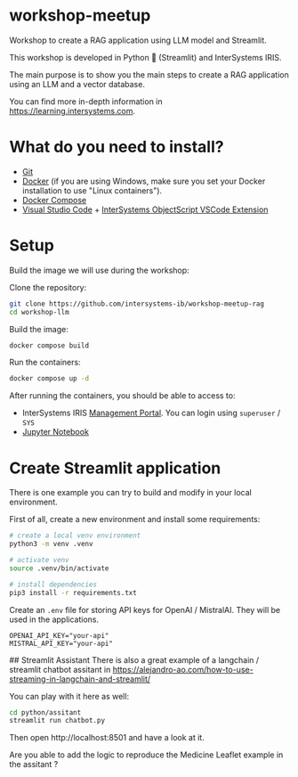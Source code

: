 # workshop-meetup
Workshop to create a RAG application using LLM model and Streamlit. 

This workshop is developed in Python 🐍 (Streamlit) and InterSystems IRIS.

The main purpose is to show you the main steps to create a RAG application using an LLM and a vector database.

You can find more in-depth information in https://learning.intersystems.com.

# What do you need to install? 
* [Git](https://git-scm.com/downloads) 
* [Docker](https://www.docker.com/products/docker-desktop) (if you are using Windows, make sure you set your Docker installation to use "Linux containers").
* [Docker Compose](https://docs.docker.com/compose/install/)
* [Visual Studio Code](https://code.visualstudio.com/download) + [InterSystems ObjectScript VSCode Extension](https://marketplace.visualstudio.com/items?itemName=daimor.vscode-objectscript)

# Setup
Build the image we will use during the workshop:

Clone the repository:
```bash
git clone https://github.com/intersystems-ib/workshop-meetup-rag
cd workshop-llm
```

Build the image:
```bash
docker compose build
```

Run the containers:
```bash
docker compose up -d
```

After running the containers, you should be able to access to:
* InterSystems IRIS [Management Portal](http://localhost:52774/csp/sys/UtilHome.csp). You can login using `superuser` / `SYS`
* [Jupyter Notebook](http://localhost:8888) 

# Create Streamlit application

There is one example you can try to build and modify in your local environment.

First of all, create a new environment and install some requirements:

```bash
# create a local venv environment
python3 -m venv .venv

# activate venv
source .venv/bin/activate

# install dependencies
pip3 install -r requirements.txt
```

Create an `.env` file for storing API keys for OpenAI / MistralAI. They will be used in the applications.

```
OPENAI_API_KEY="your-api"
MISTRAL_API_KEY="your-api"
```

## Streamlit Assistant
There is also a great example of a langchain / streamlit chatbot assitant in https://alejandro-ao.com/how-to-use-streaming-in-langchain-and-streamlit/

You can play with it here as well:

```bash
cd python/assitant
streamlit run chatbot.py
```

Then open http://localhost:8501 and have a look at it.

Are you able to add the logic to reproduce the Medicine Leaflet example in the assitant ?
